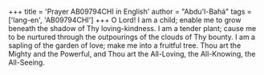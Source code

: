 +++
title = 'Prayer AB09794CHI in English'
author = "Abdu'l-Bahá"
tags = ['lang-en', 'AB09794CHI']
+++
O Lord!  I am a child; enable me to grow beneath the shadow of Thy loving-kindness.  I am a tender plant; cause me to be nurtured through the outpourings of the clouds of Thy bounty.  I am a sapling of the garden of love; make me into a fruitful tree.
Thou art the Mighty and the Powerful, and Thou art the All-Loving, the All-Knowing, the All-Seeing.
